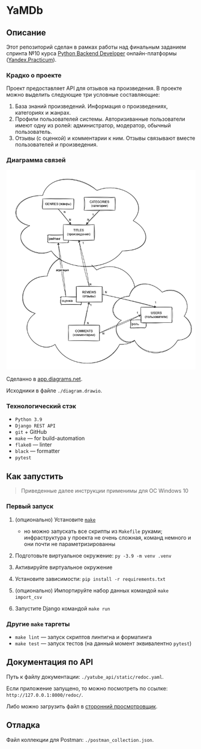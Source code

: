 # YaMDb


## Описание

Этот репозиторий сделан в рамках работы над финальным заданием спринта №10 
курса [Python Backend Developer](https://practicum.yandex.ru/backend-developer/) 
онлайн-платформы ([Yandex.Practicum](https://practicum.yandex.ru)).

### Крадко о проекте

Проект предоставляет API для отзывов на произведения. В проекте можно выделить следующие три условные составляющие:
1. База знаний произведений. Информация о произведениях, категориях и жанрах.
2. Профили пользователей системы. Авторизиванные пользователи имеют одну из 
ролей: администратор, модератор, обычный пользователь.
3. Отзывы (с оценкой) и комментарии к ним. Отзывы связывают
вместе пользователей и произведения.

### Диаграмма связей
![diagram](diagram.png)

Сделанно в [app.diagrams.net](https://app.diagrams.net/).

Исходники в файле `./diagram.drawio`.


### Технологический стэк
- `Python 3.9`
- `Django REST API`
- `git` + GitHub
- `make` — for build-automation
- `flake8` — linter
- `black` — formatter
- `pytest`


## Как запустить
> Приведенные далее инструкции применимы для ОС Windows 10

### Первый запуск
1. (опционально) Установите [`make`](https://community.chocolatey.org/packages/make)
   - но можно запускать все скрипты из `Makefile` руками; инфраструктура у проекта не очень сложная, команд немного и они почти не параметризированны

2. Подготовьте виртуальное окружение: `py -3.9 -m venv .venv`
3. Активируйте виртуальное окружение
4. Установите зависимости: `pip install -r requirements.txt`
5. (опционально) Импортируйте набор данных командой  `make import_csv`
6. Запустите Django командой `make run`

### Другие `make` таргеты
- `make lint` — запуск скриптов линтигна и форматинга
- `make test` — запуск тестов (на данный момент эквивалентно `pytest`)

## Документация по API
Путь к файлу документации: `./yatube_api/static/redoc.yaml`. 

Если приложение запущено, то можно посмотреть по ссылке: `http://127.0.0.1:8000/redoc/`.

Либо можно загрузить файл в [сторонний просмотровщик](https://app.diagrams.net/).

## Отладка
Файл коллекции для Postman: `./postman_collection.json`.


